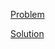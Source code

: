 [Problem](https://leetcode.com/problems/maximum-depth-of-binary-tree)

[Solution](https://leetcode.com/problems/maximum-depth-of-binary-tree/solutions/3316078/104-maximum-depth-of-binary-tree-simple-solution)
